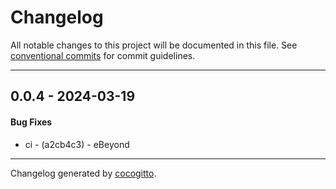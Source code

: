 # Changelog
All notable changes to this project will be documented in this file. See [conventional commits](https://www.conventionalcommits.org/) for commit guidelines.

- - -
## 0.0.4 - 2024-03-19
#### Bug Fixes
- ci - (a2cb4c3) - eBeyond

- - -

Changelog generated by [cocogitto](https://github.com/cocogitto/cocogitto).